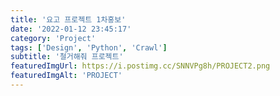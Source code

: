```yaml
---
title: '요고 프로젝트 1차홍보'
date: '2022-01-12 23:45:17'
category: 'Project'
tags: ['Design', 'Python', 'Crawl']
subtitle: '철거해줘 프로젝트'
featuredImgUrl: https://i.postimg.cc/SNNVPg8h/PROJECT2.png
featuredImgAlt: 'PROJECT'
---
```

